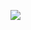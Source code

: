 ![](https://www.plantuml.com/plantuml/svg/RHVRRjisz9rVmGOTwZuutjPT0C8pq3H9qw3PWgPOiQU1bcY9DKLgl5Hmltxda9HCHtxoqRdV3_tYfVC79HwvR-aVzABrldTijR9yk6oaRyCsE64hextG_h8otSeeiN-pwXNNFdHgANMbGYtSoegTMxM2rsxLSQbN4gWNv4McqwCPuEIrrCqbSX3YfLU2tlDEE8A2EmiWhLfkUUM5TKI9HkYQClhRxvS__a0NxrhU0u5--B1yyveGmg8iezpHhxAZTBtMt5hkZTriwCkEA_5lRutdZT7IUU1_aCxHBzmxewEK6JIeUxaJo4j8-bmkDpJgOxJZ3ko1u6VJqIS-78IDSXu-etx2xaArLs8hh3tGMwcJtXQGcO4WxnfrHYIZEoiXA0TAdo0P8l8xXC1zf_WtWRwF7YtkPVVAqHtlf3gyHjO40czZJUWt6q8oPhb4fuklf9JHGUv04xjHyZlV2jz6Y_3n_Rp9J045MHMZDGzDcn9n7-f6qCyjzrMRa_4redAqxAs2NFX8u14iRIGUihYLLb0Jl9ErI54XOhqMtw3NOapudICYMGzwX6X6AwwKgEaz4jcriJBrG8tGt5n2PsaG-4lLz6FOfymh0EOY4NkKUDf3OG-fKX6SIMJqAB606Ma2XxGeuQ3POem9BAFCc6KA509hG6U1pbK23_wMjf4gUU1XgBJ_QUO3knLR6xWzb6m_doanZ8r-plVco4VO9mx5FR7soparxvKvLVBhsNwQeXazdwD-db2JFsIoZ7c8L3APEQ88U-GzIuFXeIF1Ww0rh8KQV5YlQrWucqskQXp0TMpioCeo04e6MPk1NflGA9wQAM6cADWLsClJkXNxFKp8H4i3W8epfPoOLukXbLwuryN8lbh4B9tW9kyskHSW6-0SjG5-JIEoes-3zlJHA9KItoDqz2Jlcem63k16eTxcvk48bQL-PxpFox2AO44a2mEZChgAwn8-2u_HJ-nTH3Ce7Dm77GTWCAQcEmF-8Wauejdn8zc9Qy04IxUAG-2TI4EoGzJCHaB3FXQUIaq_A2MraRX3_p51D_IzCBP9nUc2guBYjcZ5SJvmy0jES4SuVuRltZZ9qvhSoeRE1-rHmhhFc_k_8BK_t1o4csiYqMrmVtHgGYJRqoUOcU128wJelOLD8YmaiqurQ0f4aQZ5KojwQ94QXY8nkW9HPdHA4DWwKORfrLuQBUeJfXD59HCvzGKwznahN0b8GZgYiJO9AaQqS0VxDZFaPgAzq1MqwyuQNFHtt6gHsdudkQx6cyEUJDzAdkfbPLrCvea_SP-ZtAdVc7wK8aasnf7vud99Ydi0nge-5qSQy5vSmzMue5UWfX43X9xEOmrOaiSRfnk_CKBe54XXMZDnxDFh0oZInTSFQkG1GjCNIL7wA5Kbp54Rkua9JAd0kN8TlEJczmsdQesZMp0nV7b9g2iDFJwLBFqYLSxtWD0eN2e65Od6aljuZxcMGj5hKN4F7NtJmT2czu10SDIIn32AX6PqQt1dfgk-Y0TFIquVf7RU2fMQkXk_oevE2h1z9Yg3-y3hwCyx3ekxJd5K2HvzEFBZMieqHZtqsnOw78J_DBRZQJtg26RH4ybCWQrlGuTr-nfSkQHTBogFhz8JYqSqrk_8mk0emTD9qNWtw6W-hlJR-OtBxuz9rxJ-RsT7xWgMsOFC3vyAPWwgFTLZ-dwMnn4FyWskTSM7AICuNCCPRyY9ivYXnCao0FMzKa5ifQtf7GnwB6sB4xzUAmDz0_i52yjkOTBszA62qVVvHe5dVAkczsQKYaTb9B0Zd1zx3r2SEtXpmr3bKzUENy_L70aC7QhnQJx0AnZ-hR3fpSYrmSW-ddiwmgE-wtBP4PepV88Xsvh8OICupEVpw0OEI6alpfbxnf0idIMD9ZAHaFy1)